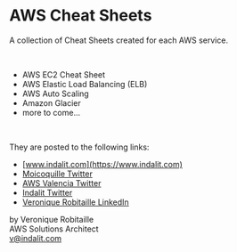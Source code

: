 # AWS Cheat Sheets
A collection of Cheat Sheets created for each AWS service.  

<br />

* AWS EC2 Cheat Sheet  
* AWS Elastic Load Balancing (ELB)
* AWS Auto Scaling
* Amazon Glacier
* more to come...

<br />

They are posted to the following links:
* [www.indalit.com](https://www.indalit.com)
* [Moicoquille Twitter](https://twitter.com/moicoquille)
* [AWS Valencia Twitter](https://twitter.com/awsvalenciaes)
* [Indalit Twitter](https://twitter.com/indalitcloud)
* [Veronique Robitaille LinkedIn](https://www.linkedin.com/in/veroniqueheitor/)

by Veronique Robitaille  
AWS Solutions Architect  
v@indalit.com  
